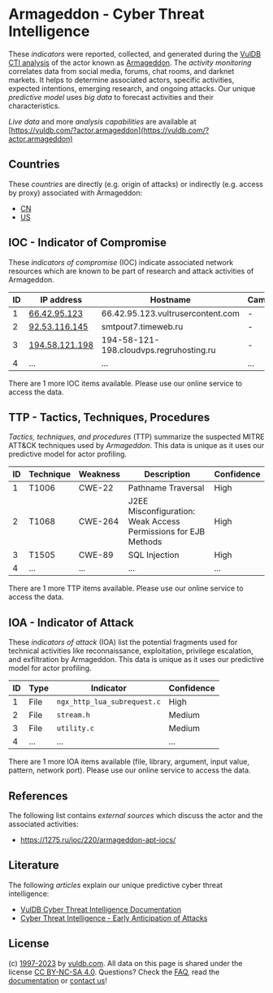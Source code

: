# Armageddon - Cyber Threat Intelligence

These _indicators_ were reported, collected, and generated during the [VulDB CTI analysis](https://vuldb.com/?kb.cti) of the actor known as [Armageddon](https://vuldb.com/?actor.armageddon). The _activity monitoring_ correlates data from social media, forums, chat rooms, and darknet markets. It helps to determine associated actors, specific activities, expected intentions, emerging research, and ongoing attacks. Our unique _predictive model_ uses _big data_ to forecast activities and their characteristics.

_Live data_ and more _analysis capabilities_ are available at [https://vuldb.com/?actor.armageddon](https://vuldb.com/?actor.armageddon)

## Countries

These _countries_ are directly (e.g. origin of attacks) or indirectly (e.g. access by proxy) associated with Armageddon:

* [CN](https://vuldb.com/?country.cn)
* [US](https://vuldb.com/?country.us)

## IOC - Indicator of Compromise

These _indicators of compromise_ (IOC) indicate associated network resources which are known to be part of research and attack activities of Armageddon.

ID | IP address | Hostname | Campaign | Confidence
-- | ---------- | -------- | -------- | ----------
1 | [66.42.95.123](https://vuldb.com/?ip.66.42.95.123) | 66.42.95.123.vultrusercontent.com | - | High
2 | [92.53.116.145](https://vuldb.com/?ip.92.53.116.145) | smtpout7.timeweb.ru | - | High
3 | [194.58.121.198](https://vuldb.com/?ip.194.58.121.198) | 194-58-121-198.cloudvps.regruhosting.ru | - | High
4 | ... | ... | ... | ...

There are 1 more IOC items available. Please use our online service to access the data.

## TTP - Tactics, Techniques, Procedures

_Tactics, techniques, and procedures_ (TTP) summarize the suspected MITRE ATT&CK techniques used by _Armageddon_. This data is unique as it uses our predictive model for actor profiling.

ID | Technique | Weakness | Description | Confidence
-- | --------- | -------- | ----------- | ----------
1 | T1006 | CWE-22 | Pathname Traversal | High
2 | T1068 | CWE-264 | J2EE Misconfiguration: Weak Access Permissions for EJB Methods | High
3 | T1505 | CWE-89 | SQL Injection | High
4 | ... | ... | ... | ...

There are 1 more TTP items available. Please use our online service to access the data.

## IOA - Indicator of Attack

These _indicators of attack_ (IOA) list the potential fragments used for technical activities like reconnaissance, exploitation, privilege escalation, and exfiltration by Armageddon. This data is unique as it uses our predictive model for actor profiling.

ID | Type | Indicator | Confidence
-- | ---- | --------- | ----------
1 | File | `ngx_http_lua_subrequest.c` | High
2 | File | `stream.h` | Medium
3 | File | `utility.c` | Medium
4 | ... | ... | ...

There are 1 more IOA items available (file, library, argument, input value, pattern, network port). Please use our online service to access the data.

## References

The following list contains _external sources_ which discuss the actor and the associated activities:

* https://1275.ru/ioc/220/armageddon-apt-iocs/

## Literature

The following _articles_ explain our unique predictive cyber threat intelligence:

* [VulDB Cyber Threat Intelligence Documentation](https://vuldb.com/?kb.cti)
* [Cyber Threat Intelligence - Early Anticipation of Attacks](https://www.scip.ch/en/?labs.20201022)

## License

(c) [1997-2023](https://vuldb.com/?kb.changelog) by [vuldb.com](https://vuldb.com/?kb.about). All data on this page is shared under the license [CC BY-NC-SA 4.0](https://creativecommons.org/licenses/by-nc-sa/4.0/). Questions? Check the [FAQ](https://vuldb.com/?kb.faq), read the [documentation](https://vuldb.com/?kb) or [contact us](https://vuldb.com/?contact)!
